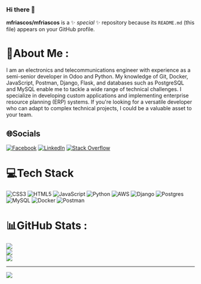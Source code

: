 ### Hi there 👋


**mfriascos/mfriascos** is a ✨ _special_ ✨ repository because its `README.md` (this file) appears on your GitHub profile.

# 💫About Me :
I am an electronics and telecommunications engineer with experience as a semi-senior developer in Odoo and Python. My knowledge of Git, Docker, JavaScript, Postman, Django, Flask, and databases such as PostgreSQL and MySQL enable me to tackle a wide range of technical challenges. I specialize in developing custom applications and implementing enterprise resource planning (ERP) systems. If you're looking for a versatile developer who can adapt to complex technical projects, I could be a valuable asset to your team.

## 🌐Socials
[![Facebook](https://img.shields.io/badge/Facebook-%231877F2.svg?logo=Facebook&logoColor=white)](https://facebook.com/https://www.facebook.com/mario.f.riascos) [![LinkedIn](https://img.shields.io/badge/LinkedIn-%230077B5.svg?logo=linkedin&logoColor=white)](https://linkedin.com/in/linkedin.com/in/mario-f-riascos1) [![Stack Overflow](https://img.shields.io/badge/-Stackoverflow-FE7A16?logo=stack-overflow&logoColor=white)](https://stackoverflow.com/users/20687046) 

# 💻Tech Stack
![CSS3](https://img.shields.io/badge/css3-%231572B6.svg?style=for-the-badge&logo=css3&logoColor=white) ![HTML5](https://img.shields.io/badge/html5-%23E34F26.svg?style=for-the-badge&logo=html5&logoColor=white) ![JavaScript](https://img.shields.io/badge/javascript-%23323330.svg?style=for-the-badge&logo=javascript&logoColor=%23F7DF1E) ![Python](https://img.shields.io/badge/python-3670A0?style=for-the-badge&logo=python&logoColor=ffdd54) ![AWS](https://img.shields.io/badge/AWS-%23FF9900.svg?style=for-the-badge&logo=amazon-aws&logoColor=white) ![Django](https://img.shields.io/badge/django-%23092E20.svg?style=for-the-badge&logo=django&logoColor=white) ![Postgres](https://img.shields.io/badge/postgres-%23316192.svg?style=for-the-badge&logo=postgresql&logoColor=white) ![MySQL](https://img.shields.io/badge/mysql-%2300f.svg?style=for-the-badge&logo=mysql&logoColor=white) ![Docker](https://img.shields.io/badge/docker-%230db7ed.svg?style=for-the-badge&logo=docker&logoColor=white) ![Postman](https://img.shields.io/badge/Postman-FF6C37?style=for-the-badge&logo=postman&logoColor=white)
# 📊GitHub Stats :
![](https://github-readme-stats.vercel.app/api?username=mfriascos&theme=radical&hide_border=true&include_all_commits=true&count_private=true)<br/>
![](https://github-readme-streak-stats.herokuapp.com/?user=mfriascos&theme=radical&hide_border=true)<br/>
![](https://github-readme-stats.vercel.app/api/top-langs/?username=mfriascos&theme=radical&hide_border=true&include_all_commits=true&count_private=true&layout=compact)

---
[![](https://visitcount.itsvg.in/api?id=mfriascos&icon=0&color=0)](https://visitcount.itsvg.in)

